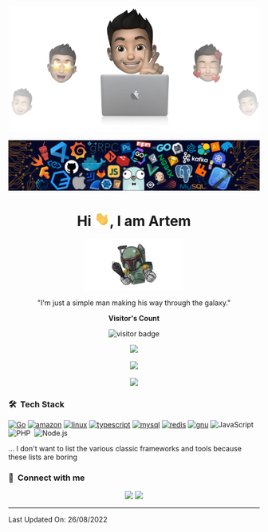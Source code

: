 <p align="center"><img src="https://raw.githubusercontent.com/KevinPatel04/KevinPatel04/master/cover-thompson.png"></p>
<p align="center"><img src="https://raw.githubusercontent.com/KevinPatel04/KevinPatel04/master/header.png"></p>

<h1 align="center">Hi <img src="https://raw.githubusercontent.com/KevinPatel04/KevinPatel04/master/Hi.gif" width="30px">, I am Artem</h1>
<p align="center"><img src="Star-Wars-Boba-Fett-PNG-Clipart.png" width="200"/></p>
<p align="center" width="150px">"I'm just a simple man making his way through the galaxy."</p>

<p align="center"><b>Visitor's Count</b></p>
<p align="center"><img src="https://profile-counter.glitch.me/%7BArtemNehoda%7D/count.svg" alt="visitor badge"/></p>
<p align="center"><img src="https://github-readme-stats.vercel.app/api/top-langs/?username=ArtemNehoda&layout=compact&hide=TSQL&theme=chartreuse-dark"></p>
<p align="center" ><img src="https://github-readme-stats.vercel.app/api?username=ArtemNehoda&count_private=true&show_icons=true&&theme=chartreuse-dark&include_all_commits=true" width="400"></p> 
<p align="center" ><img src="https://github-readme-streak-stats.herokuapp.com?user=ArtemNehoda&theme=chartreuse-dark"></p>

### 🛠 &nbsp;Tech Stack

<a href='https://github.com/shivamkapasia0' target="_blank"><img alt='Go' src='https://img.shields.io/badge/Golang-100000?style=flat&logo=Go&logoColor=00ccff&labelColor=0D1B28&color=0D1B28'/></a>
<a href='https://github.com/shivamkapasia0' target="_blank"><img alt='amazon' src='https://img.shields.io/badge/AWS-100000?style=flat&logo=amazon&logoColor=white&labelColor=0D1B28&color=0D1B28'/></a>
<a href='https://github.com/shivamkapasia0' target="_blank"><img alt='linux' src='https://img.shields.io/badge/Bash_scripting-100000?style=flat&logo=linux&logoColor=white&labelColor=0D1B28&color=0D1B28'/></a>
<a href='https://github.com/shivamkapasia0' target="_blank"><img alt='typescript' src='https://img.shields.io/badge/Typescript-100000?style=flat&logo=typescript&logoColor=white&labelColor=0D1B28&color=0D1B28'/></a>
<a href='https://github.com/shivamkapasia0' target="_blank"><img alt='mysql' src='https://img.shields.io/badge/SQL-100000?style=flat&logo=mysql&logoColor=white&labelColor=0D1B28&color=0D1B28'/></a>
<a href='https://github.com/shivamkapasia0' target="_blank"><img alt='redis' src='https://img.shields.io/badge/NOSQL-100000?style=flat&logo=redis&logoColor=white&labelColor=0D1B28&color=0D1B28'/></a>
<a href='https://github.com/shivamkapasia0' target="_blank"><img alt='gnu' src='https://img.shields.io/badge/Backend-100000?style=flat&logo=gnu&logoColor=FFFFFF&labelColor=0D1B28&color=0D1B28'/></a>
![JavaScript](https://img.shields.io/badge/-JavaScript-05122A?style=flat&logo=javascript)&nbsp;
![PHP](https://img.shields.io/badge/-PHP-05122A?style=flat&logo=php&logoColor=777BB4)&nbsp;
![Node.js](https://img.shields.io/badge/-Node.js-05122A?style=flat&logo=node.js&logoColor=339933)&nbsp;

... I don't want to list the various classic frameworks and tools because these lists are boring

### :link: &nbsp;Connect with me

<p align="center">
<a href="https://it.linkedin.com/in/artem-nehoda-925487165"><img src="https://img.shields.io/badge/-Artem%20Nehoda-0077B5?style=for-the-badge&logo=Linkedin&logoColor=white"/></a>
<a href="https://instagram.com/artiom.nhd"><img src="https://img.shields.io/badge/-artiom.nhd-E4405F?style=for-the-badge&logo=Instagram&logoColor=white"/></a>
</p>

---

Last Updated On: 26/08/2022
